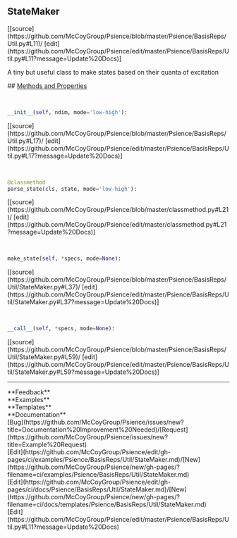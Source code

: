 ## <a id="Psience.BasisReps.Util.StateMaker">StateMaker</a> 

<div class="docs-source-link" markdown="1">
[[source](https://github.com/McCoyGroup/Psience/blob/master/Psience/BasisReps/Util.py#L11)/
[edit](https://github.com/McCoyGroup/Psience/edit/master/Psience/BasisReps/Util.py#L11?message=Update%20Docs)]
</div>

A tiny but useful class to make states based on their quanta
of excitation







<div class="collapsible-section">
 <div class="collapsible-section collapsible-section-header" markdown="1">
## <a class="collapse-link" data-toggle="collapse" href="#methods" markdown="1"> Methods and Properties</a> <a class="float-right" data-toggle="collapse" href="#methods"><i class="fa fa-chevron-down"></i></a>
 </div>
 <div class="collapsible-section collapsible-section-body collapse show" id="methods" markdown="1">
 
<a id="Psience.BasisReps.Util.StateMaker.__init__" class="docs-object-method">&nbsp;</a> 
```python
__init__(self, ndim, mode='low-high'): 
```
<div class="docs-source-link" markdown="1">
[[source](https://github.com/McCoyGroup/Psience/blob/master/Psience/BasisReps/Util.py#L17)/
[edit](https://github.com/McCoyGroup/Psience/edit/master/Psience/BasisReps/Util.py#L17?message=Update%20Docs)]
</div>


<a id="Psience.BasisReps.Util.StateMaker.parse_state" class="docs-object-method">&nbsp;</a> 
```python
@classmethod
parse_state(cls, state, mode='low-high'): 
```
<div class="docs-source-link" markdown="1">
[[source](https://github.com/McCoyGroup/Psience/blob/master/classmethod.py#L21)/
[edit](https://github.com/McCoyGroup/Psience/edit/master/classmethod.py#L21?message=Update%20Docs)]
</div>


<a id="Psience.BasisReps.Util.StateMaker.make_state" class="docs-object-method">&nbsp;</a> 
```python
make_state(self, *specs, mode=None): 
```
<div class="docs-source-link" markdown="1">
[[source](https://github.com/McCoyGroup/Psience/blob/master/Psience/BasisReps/Util/StateMaker.py#L37)/
[edit](https://github.com/McCoyGroup/Psience/edit/master/Psience/BasisReps/Util/StateMaker.py#L37?message=Update%20Docs)]
</div>


<a id="Psience.BasisReps.Util.StateMaker.__call__" class="docs-object-method">&nbsp;</a> 
```python
__call__(self, *specs, mode=None): 
```
<div class="docs-source-link" markdown="1">
[[source](https://github.com/McCoyGroup/Psience/blob/master/Psience/BasisReps/Util/StateMaker.py#L59)/
[edit](https://github.com/McCoyGroup/Psience/edit/master/Psience/BasisReps/Util/StateMaker.py#L59?message=Update%20Docs)]
</div>
 </div>
</div>












---


<div markdown="1" class="text-secondary">
<div class="container">
  <div class="row">
   <div class="col" markdown="1">
**Feedback**   
</div>
   <div class="col" markdown="1">
**Examples**   
</div>
   <div class="col" markdown="1">
**Templates**   
</div>
   <div class="col" markdown="1">
**Documentation**   
</div>
   <div class="col" markdown="1">
   
</div>
   <div class="col" markdown="1">
   
</div>
   <div class="col" markdown="1">
   
</div>
</div>
  <div class="row">
   <div class="col" markdown="1">
[Bug](https://github.com/McCoyGroup/Psience/issues/new?title=Documentation%20Improvement%20Needed)/[Request](https://github.com/McCoyGroup/Psience/issues/new?title=Example%20Request)   
</div>
   <div class="col" markdown="1">
[Edit](https://github.com/McCoyGroup/Psience/edit/gh-pages/ci/examples/Psience/BasisReps/Util/StateMaker.md)/[New](https://github.com/McCoyGroup/Psience/new/gh-pages/?filename=ci/examples/Psience/BasisReps/Util/StateMaker.md)   
</div>
   <div class="col" markdown="1">
[Edit](https://github.com/McCoyGroup/Psience/edit/gh-pages/ci/docs/Psience/BasisReps/Util/StateMaker.md)/[New](https://github.com/McCoyGroup/Psience/new/gh-pages/?filename=ci/docs/templates/Psience/BasisReps/Util/StateMaker.md)   
</div>
   <div class="col" markdown="1">
[Edit](https://github.com/McCoyGroup/Psience/edit/master/Psience/BasisReps/Util.py#L11?message=Update%20Docs)   
</div>
   <div class="col" markdown="1">
   
</div>
   <div class="col" markdown="1">
   
</div>
   <div class="col" markdown="1">
   
</div>
</div>
</div>
</div>